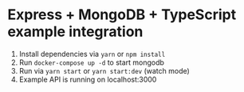 # Express + MongoDB + TypeScript example integration

1. Install dependencies via `yarn` or `npm install`
2. Run `docker-compose up -d` to start mongodb
3. Run via `yarn start` or `yarn start:dev` (watch mode)
4. Example API is running on localhost:3000

